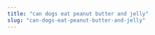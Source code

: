 ```yaml
---
title: "can dogs eat peanut butter and jelly"
slug: "can-dogs-eat-peanut-butter-and-jelly"
---
```


